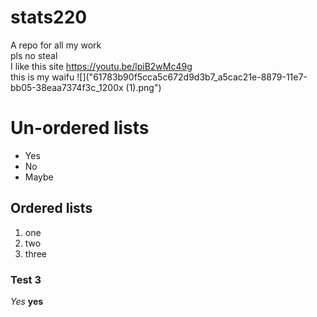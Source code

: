 # stats220
A repo for all my work  
pls no steal  
I like this site https://youtu.be/lpiB2wMc49g  
this is my waifu ![]("61783b90f5cca5c672d9d3b7_a5cac21e-8879-11e7-bb05-38eaa7374f3c_1200x (1).png")

# Un-ordered lists
* Yes
* No
* Maybe

## Ordered lists
1. one
2. two
3. three

### Test 3
*Yes*
**yes**


